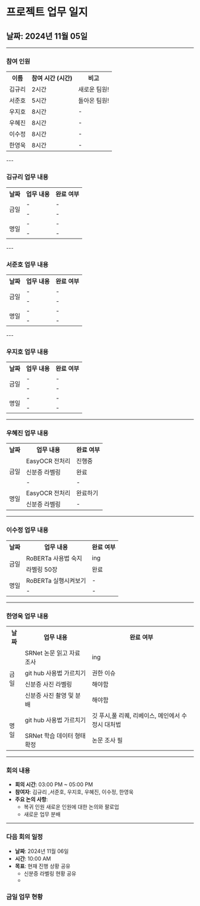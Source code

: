 # 프로젝트 업무 일지

## 날짜: 2024년 11월 05일

---

### 참여 인원

<div align="center">

<table>
  <tr>
    <th>이름</th>
    <th>참여 시간 (시간)</th>
    <th>비고</th>
  </tr>
    <tr>
    <td>김규리</td>
    <td>2시간</td>
    <td>새로운 팀원!</td>
  </tr>
    <tr>
    <td>서준호</td>
    <td>5시간</td>
    <td>돌아온 팀원!</td>
  </tr>
  <tr>
    <td>우지호</td>
    <td>8시간</td>
    <td>-</td>
  </tr>
  <tr>
    <td>우혜진</td>
    <td>8시간</td>
    <td>-</td>
  </tr>
  <tr>
    <td>이수정</td>
    <td>8시간</td>
    <td>-</td>
  </tr>
  <tr>
    <td>한영욱</td>
    <td>8시간</td>
    <td>-</td>
  </tr>
</table>

</div>
---

### 김규리 업무 내용

<div align="center">

<table>
  <tr>
    <th>날짜</th>
    <th>업무 내용</th>
    <th>완료 여부</th>
  </tr>
  <tr>
    <td rowspan="2">금일</td>
    <td>-</td>
    <td>-</td>
  </tr>
  <tr>
    <td>-</td>
    <td>-</td>
  </tr>
  <tr>
    <td rowspan="2">명일</td>
    <td>-</td>
    <td>-</td>
  </tr>
  <tr>
    <td>-</td>
    <td>-</td>
  </tr>
</table>

</div>
---

### 서준호 업무 내용

<div align="center">

<table>
  <tr>
    <th>날짜</th>
    <th>업무 내용</th>
    <th>완료 여부</th>
  </tr>
  <tr>
    <td rowspan="2">금일</td>
    <td>-</td>
    <td>-</td>
  </tr>
  <tr>
    <td>-</td>
    <td>-</td>
  </tr>
  <tr>
    <td rowspan="2">명일</td>
    <td>-</td>
    <td>-</td>
  </tr>
  <tr>
    <td>-</td>
    <td>-</td>
  </tr>
</table>

</div>
---

### 우지호 업무 내용

<div align="center">

<table>
  <tr>
    <th>날짜</th>
    <th>업무 내용</th>
    <th>완료 여부</th>
  </tr>
  <tr>
    <td rowspan="2">금일</td>
    <td>-</td>
    <td>-</td>
  </tr>
  <tr>
    <td>-</td>
    <td>-</td>
  </tr>
  <tr>
    <td rowspan="2">명일</td>
    <td>-</td>
    <td>-</td>
  </tr>
  <tr>
    <td>-</td>
    <td>-</td>
  </tr>
</table>

</div>

---

### 우혜진 업무 내용

<div align="center">

<table>
  <tr>
    <th>날짜</th>
    <th>업무 내용</th>
    <th>완료 여부</th>
  </tr>
  <tr>
    <td rowspan="3">금일</td>
    <td>EasyOCR 전처리</td>
    <td>진행중</td>
  </tr>
  <tr>
    <td>신분증 라벨링</td>
    <td>완료</td>
  </tr>
  <tr>
    <td>-</td>
    <td>-</td>
  </tr>
  <tr>
    <td rowspan="2">명일</td>
    <td>EasyOCR 전처리</td>
    <td>완료하기</td>
  </tr>
  <tr>
    <td>신분증 라벨링</td>
    <td>-</td>
  </tr>
</table>

</div>

---

### 이수정 업무 내용

<div align="center">

<table>
  <tr>
    <th>날짜</th>
    <th>업무 내용</th>
    <th>완료 여부</th>
  </tr>
  <tr>
    <td rowspan="2">금일</td>
    <td>RoBERTa 사용법 숙지</td>
    <td>ing</td>
  </tr>
  <tr>
    <td>라벨링 50장</td>
    <td>완료</td>
  </tr>
  <tr>
    <td rowspan="2">명일</td>
    <td>RoBERTa 실행시켜보기</td>
    <td>-</td>
  </tr>
  <tr>
    <td>-</td>
    <td>-</td>
  </tr>
</table>

</div>

---

### 한영욱 업무 내용

<div align="center">

<table>
  <tr>
    <th>날짜</th>
    <th>업무 내용</th>
    <th>완료 여부</th>
  </tr>
  <tr>
    <td rowspan="4">금일</td>
    <td>SRNet 논문 읽고 자료 조사</td>
    <td>ing</td>
  </tr>
  <tr>
    <td>git hub 사용법 가르치기</td>
    <td>권한 이슈</td>
  </tr>
  <tr>
    <td>신분증 사진 라벨링</td>
    <td>해야함</td>
  </tr>
  <tr>
    <td>신분증 사진 촬영 및 분배</td>
    <td>해야함</td>
  </tr>
  <tr>
    <td rowspan="2">명일</td>
    <td>git hub 사용법 가르치기</td>
    <td>깃 푸시,풀 리퀘, 리베이스, 메인에서 수정시 대처법 </td>
  </tr>
  <tr>
    <td>SRNet 학습 데이터 형태 확정</td>
    <td>논문 조사 필</td>
  </tr>
</table>

</div>

---

### 회의 내용

- **회의 시간**: 03:00 PM ~ 05:00 PM
- **참여자**: 김규리 ,서준호, 우지호, 우혜진, 이수정, 한영욱
- **주요 논의 사항**:
  - 복귀 인원 새로운 인원에 대한 논의와 팔로업
  - 새로운 업무 분배
  



---

### 다음 회의 일정

- **날짜**: 2024년 11월 06일
- **시간**: 10:00 AM
- **목표**: 현재 진행 상황 공유
  - 신분증 라벨링 현황 공유
  - 


### 금일 업무 현황

